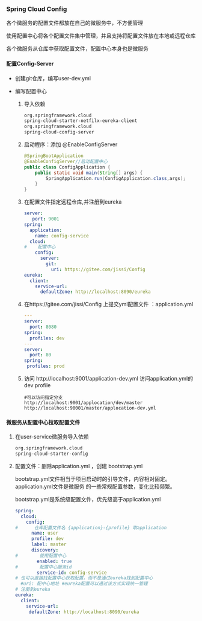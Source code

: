 ### Spring Cloud Config

各个微服务的配置文件都放在自己的微服务中，不方便管理

使用配置中心将各个配置文件集中管理，并且支持将配置文件放在本地或远程仓库

各个微服务从仓库中获取配置文件，配置中心本身也是微服务



#### 配置Config-Server

* 创建git仓库，编写user-dev.yml

* 编写配置中心

  1. 导入依赖

     ```xml
     org.springframework.cloud
     spring-cloud-starter-netfilx-eureka-client
     org.springframework.cloud
     spring-cloud-config-server
     ```

  2. 启动程序：添加 @EnableConfigServer

     ```java
     @SpringBootApplication
     @EnableConfigServer//启动配置中心
     public class ConfigApplication {
         public static void main(String[] args) {
             SpringApplication.run(ConfigApplication.class,args);
         }
     }
     ```

  3. 在配置文件指定远程仓库,并注册到eureka

     ```yml
     server: 
     	port: 9001
     spring:
       application:
         name: config-service
       cloud:
     #    配置中心
         config:
           server:
             git:
               uri: https://gitee.com/jissi/Config
     eureka:
       client:
         service-url:
           defaultZone: http://localhost:8090/eureka
     ```

  4. 在https://gitee.com/jissi/Config 上提交yml配置文件 ：application.yml

     ```yml
     ---
     server:
       port: 8080
     spring:
       profiles: dev
     ---
     server:
       port: 80
     spring:
      profiles: prod
     ```

     

  5. 访问 http://localhost:9001/application-dev.yml  访问application.yml的 dev profile

     ```shell
     #可以访问指定分支
     http://localhost:9001/applocation/dev/master
     http://localhost:90001/master/applocation-dev.yml
     ```

     

#### 微服务从配置中心拉取配置文件

1. 在user-service微服务导入依赖

   ```xml
   org.springframework.cloud
   spring-cloud-starter-config
   ```

2. 配置文件：删除application.yml ，创建 bootstrap.yml

   bootstrap.yml文件相当于项目启动时的引导文件，内容相对固定。application.yml文件是微服务 的一些常规配置参数，变化比较频繁。

   bootstrap.yml是系统级配置文件，优先级高于application.yml

   ```yml
   spring:
     cloud:
       config:
   #      仓库配置文件名 {application}-{profile} 取application
         name: user
         profile: dev
         label: master
         discovery:
   #        使用配置中心
           enabled: true
   #        配置中心服务id
           service-id: config-service
   # 也可以直接找配置中心获取配置，而不是通过eureka找到配置中心
   	 #uri: 配中心地址 #eureka配置可以通过该方式实现统一管理
   # 注册到eureka 
   eureka:
     client:
       service-url:
        defaultZone: http://localhost:8090/eureka
   
   
   ```

   
